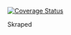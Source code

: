 [![Coverage Status](https://coveralls.io/repos/github/Victornguli/Skraped/badge.svg)](https://coveralls.io/github/Victornguli/Skraped)

Skraped
